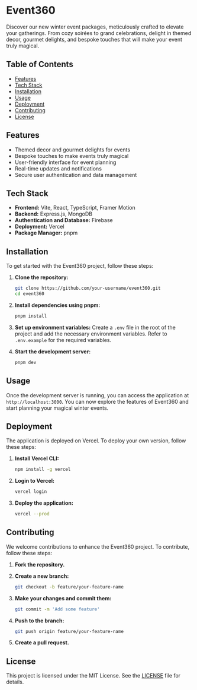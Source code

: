 # Event360

Discover our new winter event packages, meticulously crafted to elevate your gatherings. From cozy soirées to grand celebrations, delight in themed decor, gourmet delights, and bespoke touches that will make your event truly magical.

## Table of Contents
- [Features](#features)
- [Tech Stack](#tech-stack)
- [Installation](#installation)
- [Usage](#usage)
- [Deployment](#deployment)
- [Contributing](#contributing)
- [License](#license)

## Features
- Themed decor and gourmet delights for events
- Bespoke touches to make events truly magical
- User-friendly interface for event planning
- Real-time updates and notifications
- Secure user authentication and data management

## Tech Stack
- **Frontend:** Vite, React, TypeScript, Framer Motion
- **Backend:** Express.js, MongoDB
- **Authentication and Database:** Firebase
- **Deployment:** Vercel
- **Package Manager:** pnpm

## Installation
To get started with the Event360 project, follow these steps:

1. **Clone the repository:**
    ```bash
    git clone https://github.com/your-username/event360.git
    cd event360
    ```

2. **Install dependencies using pnpm:**
    ```bash
    pnpm install
    ```

3. **Set up environment variables:**
    Create a `.env` file in the root of the project and add the necessary environment variables. Refer to `.env.example` for the required variables.

4. **Start the development server:**
    ```bash
    pnpm dev
    ```

## Usage
Once the development server is running, you can access the application at `http://localhost:3000`. You can now explore the features of Event360 and start planning your magical winter events.

## Deployment
The application is deployed on Vercel. To deploy your own version, follow these steps:

1. **Install Vercel CLI:**
    ```bash
    npm install -g vercel
    ```

2. **Login to Vercel:**
    ```bash
    vercel login
    ```

3. **Deploy the application:**
    ```bash
    vercel --prod
    ```

## Contributing
We welcome contributions to enhance the Event360 project. To contribute, follow these steps:

1. **Fork the repository.**
2. **Create a new branch:**
    ```bash
    git checkout -b feature/your-feature-name
    ```

3. **Make your changes and commit them:**
    ```bash
    git commit -m 'Add some feature'
    ```

4. **Push to the branch:**
    ```bash
    git push origin feature/your-feature-name
    ```

5. **Create a pull request.**

## License
This project is licensed under the MIT License. See the [LICENSE](LICENSE) file for details.
